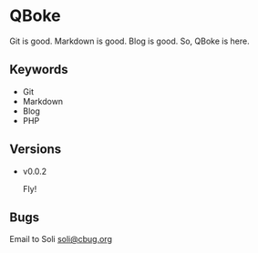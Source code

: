 <!--
{
	"date"   : "2013-05-23 22:27:15",
	"title"  : "About QBoke",
	"lname"  : "about",
	"author" : "Soli",
	"format" : "markdownex",
	"tags"   : ["QBoke","About","Git","Markdown","Blog"],
	"excerpt": "Git is good. Markdown is good. Blog is good. So, QBoke is here."
}
-->
QBoke
=====

Git is good. Markdown is good. Blog is good. So, QBoke is here.

Keywords
--------

* Git
* Markdown
* Blog
* PHP

Versions
--------

* v0.0.2

  Fly!

Bugs
----

Email to Soli <soli@cbug.org>
